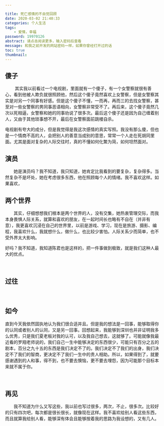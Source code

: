 ```yaml
---

title: 死亡感情的不自觉回顾
date: 2020-03-02 21:40:33
categories: 个人生活
tags:
    - 爱情，幸福
password: 19970126
abstract: 请点击阅读更多，输入密码后查看
message: 和我之前开发的网站密码一样，如果你曾经打开过的话
toc: true
thumbnail: 
---
```


## 傻子

　　  其实我以前看过一个电视剧，里面就有一个傻子，有一个女警察就很有善心，看到他被人欺负就很照顾他，然后这个傻子竟然喜欢上女警察，但是女警察其实是对另一个同事有好感。但是这个傻子不懂，一而再，再而三的去找女警察，甚至对一些女警察的男同事恶语相向，女警察非常受不了。再后来，这个傻子竟然几次以死相逼，女警察和她的同事劝说了很多次。最后这个傻子还是因为自己缠着别人，又由于其他琐事想不开，最后在女警察面前跳楼自杀。

​       电视剧有夸大的成分，但是我觉得是我这次感情的真实写照。我没有那么傻，但也是一个情商不高的人，会把别人的善意当成别的意思，常常一个人走在死胡同里面。尤其是面对复杂的人际交往时，真的不懂如何化繁为简，如何坦然面对。

## 演员

　　她是演员吗？我不知道，我只知道，她肯定比我看到的要复杂，复杂得多。当然复杂不是坏处，她在考虑很多东西，他在照顾每个人的情绪。我不喜欢这样。如果喜欢，



## 两个世界

　　其实，仔细想想我们根本是两个世界的人，没有交集，她热衷管理交际，而我本身畏惧人际关系，就算和喜欢的朋友，在一起时间长也略有不自在（并非有意），我更喜欢沉浸在自己的世界里，以前是游戏、学习，现在是旅游、摄影、编程，我喜欢什么，我就想什么，做什么，也比较少害怕。人际关系少而简单，也不受外界太大影响。

​      好吗？我不知道，我知道陈君也是这样的，把一件事做到极致，就是我们这种人最大的优点。

　

## 过往

　

## 如今

直到今天我依然固执地认为我们很合适并且。但是我的想法是一回事，能够取得你的认同或者别人的认同，又是另一回事。回想起来，我能够到深圳也并非证明我多么优秀，只是我们夏老板对我的认可，以及我自己想去，这就够了。可能就像我最近看的罗翔老师说的，我们自己一生中能够决定的东西很少，可能只有百分之五的剧本，百分之九十五的东西是我们决定不了的。我们决定不了我们的出身，我们决定不了我们的智商，更决定不了我们一生中的贵人相助。所以，如果得到了，就要感谢遇到的人和事，得不到，也不要去懊恼，更不要去埋怨，因为可能那个目标本来就不属于你。

　　

## 再见

　　我不知道为什么又写这些，我以前也写过很多，两次，不止，很多次。比较好的只有四次吧，每次都是很长很长，就像现在这样。我不喜欢给别人看这些东西，而且就算我给别人看，能够深有体会且能够按着我的思路为我设想的，又有几人。



